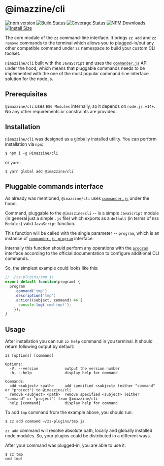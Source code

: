 # @imazzine/cli

[![npm version](https://img.shields.io/npm/v/@imazzine/cli)](https://www.npmjs.com/package/@imazzine/cli)
[![Build Status](https://travis-ci.com/imazzine/cli.svg?branch=master)](https://travis-ci.com/imazzine/cli)
[![Coverage Status](https://coveralls.io/repos/github/imazzine/cli/badge.svg?branch=master)](https://coveralls.io/github/imazzine/cli?branch=master)
[![NPM Downloads](https://img.shields.io/npm/dm/@imazzine/cli.svg?style=flat)](https://npmcharts.com/compare/@imazzine/cli?minimal=true)
[![Install Size](https://packagephobia.now.sh/badge?p=@imazzine/cli)](https://packagephobia.now.sh/result?p=@imazzine/cli)

The core module of the `zz` command-line interface. It brings `zz add` and `zz remove` commands to the terminal which allows you to plugged-in/out any other compatible command under `zz` namespace to build your custom CLI toolset.

`@imazzine/cli` built with the `JavaScript` and uses the [`commander.js`](https://github.com/tj/commander.js/blob/master/Readme.md) API under the hood, which means that pluggable commands needs to be implemented with the one of the most popular command-line interface solution for the node.js.

## Prerequisites

`@imazzine/cli` uses `ES6 Modules` internally, so it depends on `node.js v14+`. No any other requirements or constraints are provided.

## Installation

`@imazzine/cli` was designed as a globally installed utility. You can perform installation via `npm`:

```
$ npm i -g @imazzine/cli
```

or `yarn`:

```
$ yarn global add @imazzine/cli
```

## Pluggable commands interface

As already was mentioned, `@imazzine/cli` uses [`commander.js`](https://github.com/tj/commander.js/blob/master/Readme.md) under the hood.

Command, pluggable to the `@imazzine/cli` -- is a simple `JavaScript` module (in general just a simple `.js` file) which exports as a `default` (in terms of `ES6 Modules`) valid `JavaScript` function.

This function will be called with the single parameter -- `program`, which is an instance of [`commander.js program`](https://github.com/tj/commander.js/blob/master/Readme.md#declaring-program-variable) interface.

Internally this function should perform any operations with the [`program`](https://github.com/tj/commander.js/blob/master/Readme.md#declaring-program-variable) interface according to the official documentation to configure additional CLI commands.

So, the simplest example could looks like this:

```javascript
// ~/zz-plugins/tmp.js
export default function(program) {
  program
    .command('tmp')
    .description('tmp')
    .action((subject, command) => {
      console.log('cmd tmp!');
    });
}
```

## Usage

After installation you can run `zz help` command in you terminal. It should return following output by default:

```
zz [options] [command]

Options:
  -V, --version            output the version number
  -h, --help               display help for command

Commands:
  add <subject> <path>     add specified <subject> (either "command" or "project") to @imazzine/cli
  remove <subject> <path>  remove specified <subject> (either "command" or "project") from @imazzine/cli
  help [command]           display help for command
```

To add `tmp` command from the example above, you should run:

```
$ zz add command ~/zz-plugins/tmp.js
```

`zz add` command will resolve absolute path, locally and globally installed node modules. So, your plugins could be distributed in a different ways.

After your command was plugged-in, you are able to use it:

```
$ zz tmp
cmd tmp!
```